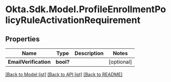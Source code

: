 # Okta.Sdk.Model.ProfileEnrollmentPolicyRuleActivationRequirement
## Properties

Name | Type | Description | Notes
------------ | ------------- | ------------- | -------------
**EmailVerification** | **bool?** |  | [optional] 

[[Back to Model list]](../README.md#documentation-for-models) [[Back to API list]](../README.md#documentation-for-api-endpoints) [[Back to README]](../README.md)

